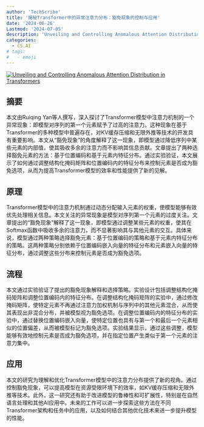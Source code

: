 ```yaml
---
author: 'TechScribe'
title: '揭秘Transformer中的异常注意力分布：豁免现象的控制与应用'
date: '2024-06-26'
Lastmod: '2024-07-05'
description: 'Unveiling and Controlling Anomalous Attention Distribution in Transformers'
categories:
  - CS.AI
# tags:
#   - emoji
---
```


[![Unveiling and Controlling Anomalous Attention Distribution in Transformers](https://arxiv-research-1301205113.cos.ap-guangzhou.myqcloud.com/images/2407.01601v2.pdf_0.jpg)](https://arxiv.org/abs/2407.01601v2)

## 摘要

本文由Ruiqing Yan等人撰写，深入探讨了Transformer模型中注意力机制的一个异常现象：即模型对序列的第一个元素赋予了过高的注意力。这种现象在基于Transformer的多种模型中普遍存在，对KV缓存压缩和无限外推等技术的开发具有重要影响。本文从“豁免现象”的角度解释了这一现象，即模型通过降低序列中某些元素的内部值，使其吸收多余的注意力而不影响其信息贡献。文章提出了两种选择豁免元素的方法：基于位置编码和基于元素内特征分布。通过实验验证，本文展示了如何通过调整结构化掩码矩阵和位置编码内的特征分布来控制元素是否成为豁免选项，从而为提高Transformer模型的效率和性能提供了新的见解。<!--more-->

## 原理

Transformer模型中的注意力机制通过动态分配输入元素的权重，使模型能够有效优先处理相关信息。本文关注的异常现象是模型对序列第一个元素的过度关注。文章提出的“豁免现象”解释了这一现象，即模型通过调整某些元素的权重，使其在Softmax函数中吸收多余的注意力，而不显著影响其与其他元素的交互。具体来说，模型通过两种策略选择豁免元素：基于位置编码的策略和基于元素内特征分布的策略。这两种策略分别依赖于位置编码嵌入向量的特征分布和元素嵌入向量的特征分布，通过调整这些分布来控制元素是否成为豁免选项。

## 流程

本文通过实验验证了提出的豁免现象解释和选择策略。实验设计包括调整结构化掩码矩阵和调整位置编码内的特征分布。在调整结构化掩码矩阵的实验中，通过修改掩码矩阵，使特定元素不再通过注意力加权机制与序列中的其他元素混合，从而使其表现出非混合分布，并被模型视为豁免选项。在调整位置编码内的特征分布的实验中，通过替换位置编码嵌入向量，使特定位置也具有与第一个和最后一个元素相似的位置偏差，从而被模型标记为豁免选项。实验结果显示，通过这些调整，模型能够有效地控制元素是否成为豁免选项，并在指定位置产生类似于第一个元素的注意力集中。

## 应用

本文的研究为理解和优化Transformer模型中的注意力分布提供了新的视角。通过控制豁免现象，可以提高模型在资源受限环境下的效率，如KV缓存压缩和无限外推等技术。此外，这一研究还有助于改进模型的鲁棒性和可扩展性，特别是在自然语言处理和其他AI应用中。未来的工作可以进一步探索这些方法在不同Transformer架构和任务中的应用，以及如何结合其他优化技术来进一步提升模型的性能。